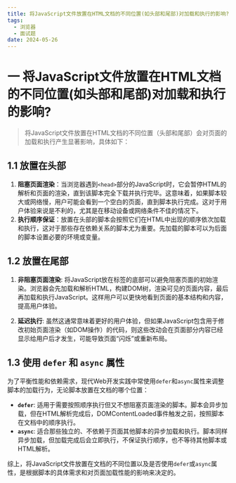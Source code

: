 ```yaml
---
title: 将JavaScript文件放置在HTML文档的不同位置(如头部和尾部)对加载和执行的影响?
tags:
  - 浏览器
  - 面试题
date: 2024-05-26
---
```

# 一 将JavaScript文件放置在HTML文档的不同位置(如头部和尾部)对加载和执行的影响?

> 将JavaScript文件放置在HTML文档的不同位置（头部和尾部）会对页面的加载和执行产生显著影响，具体如下：

## 1.1 放置在头部

1. **阻塞页面渲染**：当浏览器遇到`<head>`部分的JavaScript时，它会暂停HTML的解析和页面的渲染，直到该脚本完全下载并执行完毕。这意味着，如果脚本较大或网络慢，用户可能会看到一个空白的页面，直到脚本执行完成。这对于用户体验来说是不利的，尤其是在移动设备或网络条件不佳的情况下。
2. **执行顺序保证**：放置在头部的脚本会按照它们在HTML中出现的顺序依次加载和执行，这对于那些存在依赖关系的脚本尤为重要。先加载的脚本可以为后面的脚本设置必要的环境或变量。

## 1.2 放置在尾部

1. **非阻塞页面渲染**: 将JavaScript放在标签的底部可以避免阻塞页面的初始渲染。浏览器会先加载和解析HTML，构建DOM树，渲染可见的页面内容，最后再加载和执行JavaScript。这样用户可以更快地看到页面的基本结构和内容，提高用户体验。
    
2. **延迟执行**: 虽然这通常意味着更好的用户体验，但如果JavaScript包含用于修改初始页面渲染（如DOM操作）的代码，则这些改动会在页面部分内容已经显示给用户后才发生，可能导致页面“闪烁”或重新布局。

## 1.3 使用 `defer` 和 `async` 属性

为了平衡性能和依赖需求，现代Web开发实践中常使用`defer`和`async`属性来调整脚本的加载行为，无论脚本放置在文档的哪个位置：

- **`defer`**: 适用于需要按照顺序执行但又不想阻塞页面渲染的脚本。脚本会异步加载，但在HTML解析完成后，DOMContentLoaded事件触发之前，按照脚本在文档中的顺序执行。
- **`async`**: 适合那些独立的、不依赖于页面其他脚本的异步加载和执行。脚本同样异步加载，但加载完成后会立即执行，不保证执行顺序，也不等待其他脚本或HTML解析。

综上，将JavaScript文件放置在文档的不同位置以及是否使用`defer`或`async`属性，是根据脚本的具体需求和对页面加载性能的影响来决定的。